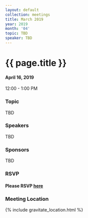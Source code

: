 ```yaml
---
layout: default
collection: meetings
title: March 2019
year: 2019
month: '04'
topic: TBD
speaker: TBD
---
```


# {{ page.title }}

#### April 16, 2019
12:00 - 1:00 PM

### Topic

TBD

### Speakers

TBD

### Sponsors

TBD

### RSVP

#### Please RSVP [here](https://iowaruby-apr-2019.eventbrite.com)

### Meeting Location
{% include gravitate_location.html %}

